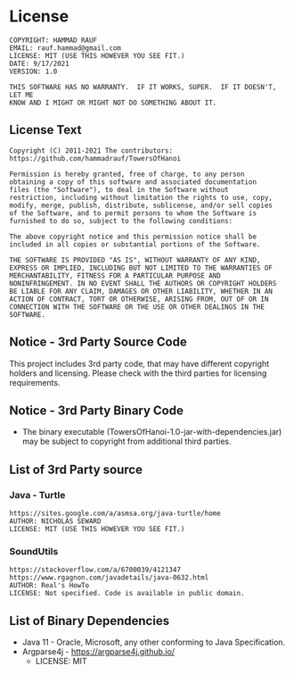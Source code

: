 # License
    COPYRIGHT: HAMMAD RAUF
    EMAIL: rauf.hammad@gmail.com
    LICENSE: MIT (USE THIS HOWEVER YOU SEE FIT.)
    DATE: 9/17/2021
    VERSION: 1.0
    
    THIS SOFTWARE HAS NO WARRANTY.  IF IT WORKS, SUPER.  IF IT DOESN'T, LET ME
    KNOW AND I MIGHT OR MIGHT NOT DO SOMETHING ABOUT IT.

## License Text
```
Copyright (C) 2011-2021 The contributors: https://github.com/hammadrauf/TowersOfHanoi

Permission is hereby granted, free of charge, to any person
obtaining a copy of this software and associated documentation
files (the "Software"), to deal in the Software without
restriction, including without limitation the rights to use, copy,
modify, merge, publish, distribute, sublicense, and/or sell copies
of the Software, and to permit persons to whom the Software is
furnished to do so, subject to the following conditions:

The above copyright notice and this permission notice shall be
included in all copies or substantial portions of the Software.

THE SOFTWARE IS PROVIDED "AS IS", WITHOUT WARRANTY OF ANY KIND,
EXPRESS OR IMPLIED, INCLUDING BUT NOT LIMITED TO THE WARRANTIES OF
MERCHANTABILITY, FITNESS FOR A PARTICULAR PURPOSE AND
NONINFRINGEMENT. IN NO EVENT SHALL THE AUTHORS OR COPYRIGHT HOLDERS
BE LIABLE FOR ANY CLAIM, DAMAGES OR OTHER LIABILITY, WHETHER IN AN
ACTION OF CONTRACT, TORT OR OTHERWISE, ARISING FROM, OUT OF OR IN
CONNECTION WITH THE SOFTWARE OR THE USE OR OTHER DEALINGS IN THE
SOFTWARE.
```

## Notice - 3rd Party Source Code
This project includes 3rd party code, that may have different copyright holders and licensing.
Please check with the third parties for licensing requirements.

## Notice - 3rd Party Binary Code
* The binary executable (TowersOfHanoi-1.0-jar-with-dependencies.jar) may be subject to copyright from additional third parties.

## List of 3rd Party source

### Java - Turtle
	https://sites.google.com/a/asmsa.org/java-turtle/home
	AUTHOR: NICHOLAS SEWARD
	LICENSE: MIT (USE THIS HOWEVER YOU SEE FIT.)
### SoundUtils
	https://stackoverflow.com/a/6700039/4121347
	https://www.rgagnon.com/javadetails/java-0632.html
	AUTHOR: Real's HowTo
	LICENSE: Not specified. Code is available in public domain.
	
## List of Binary Dependencies
- Java 11 - Oracle, Microsoft, any other conforming to Java Specification.
- Argparse4j - https://argparse4j.github.io/ 
  - LICENSE: MIT	
	
	

